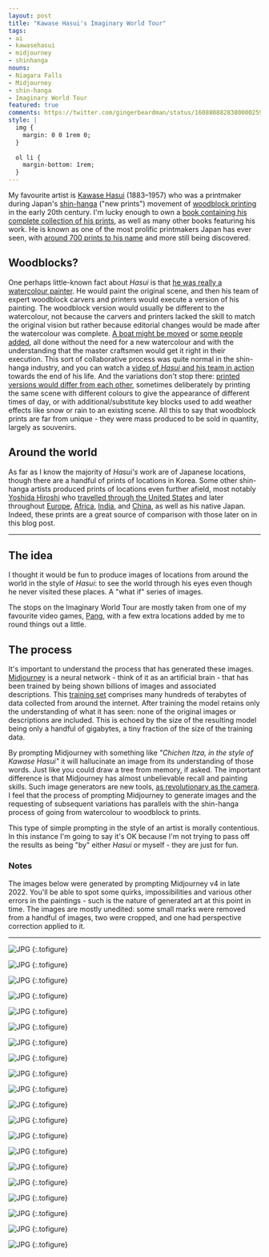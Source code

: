 ```yaml
---
layout: post
title: "Kawase Hasui's Imaginary World Tour"
tags:
- ai
- kawasehasui
- midjourney
- shinhanga
nouns:
- Niagara Falls
- Midjourney
- shin-hanga
- Imaginary World Tour
featured: true
comments: https://twitter.com/gingerbeardman/status/1608808828380000259
style: |
  img {
    margin: 0 0 1rem 0;
  }
  
  ol li {
    margin-bottom: 1rem;
  }
---
```


My favourite artist is [Kawase Hasui](https://en.wikipedia.org/wiki/Hasui_Kawase) (1883–1957) who was a printmaker during Japan's [shin-hanga](https://en.wikipedia.org/wiki/Shin-hanga) ("new prints") movement of [woodblock printing](https://en.wikipedia.org/wiki/Woodblock_printing_in_Japan) in the early 20th century. I'm lucky enough to own a [book containing his complete collection of his prints](https://brill.com/display/title/13321?rskey=leTfwY&result=4), as well as many other books featuring his work. He is known as one of the most prolific printmakers Japan has ever seen, with [around 700 prints to his name](http://www.ukiyoe-gallery.com/gallery.htm) and more still being discovered.

## Woodblocks?

One perhaps little-known fact about *Hasui* is that [he was really a watercolour painter](http://shinhanga.net/hasuiwc.htm). He would paint the original scene, and then his team of expert woodblock carvers and printers would execute a version of his painting. The woodblock version would usually be different to the watercolour, not because the carvers and printers lacked the skill to match the original vision but rather because editorial changes would be made after the watercolour was complete. [A boat might be moved](http://shinhanga.net/ARThasui/wc/WCushibori.html) or [some people added](http://shinhanga.net/ARThasui/wc/WCsekiyado.html), all done without the need for a new watercolour and with the understanding that the master craftsmen would get it right in their execution. This sort of collaborative process was quite normal in the shin-hanga industry, and you can watch a [video of *Hasui* and his team in action](https://www.youtube.com/watch?v=BQmF3HHyWwI) towards the end of his life. And the variations don't stop there: [printed versions would differ from each other](http://shinhanga.net/hasuiwc.htm#4), sometimes deliberately by printing the same scene with different colours to give the appearance of different times of day, or with additional/substitute key blocks used to add weather effects like snow or rain to an existing scene. All this to say that woodblock prints are far from unique - they were mass produced to be sold in quantity, largely as souvenirs.

## Around the world

As far as I know the majority of *Hasui's* work are of Japanese locations, though there are a handful of prints of locations in Korea. Some other shin-hanga artists produced prints of locations even further afield, most notably [Yoshida Hiroshi](https://en.wikipedia.org/wiki/Hiroshi_Yoshida) who [travelled through the United States](https://www.scholten-japanese-art.com/printsH/811) and later throughout [Europe](https://www.artelino.com/articles/hiroshi_yoshida_europe.asp), [Africa](https://www.scholten-japanese-art.com/printsH/1055), [India](https://mogulesque.com/art/hiroshi-yoshida-india-pakistan-prints/), and [China](https://commons.wikimedia.org/wiki/File:Yoshida_Hiroshi_-_Sochu_China.jpg), as well as his native Japan. Indeed, these prints are a great source of comparison with those later on in this blog post.

----

## The idea

I thought it would be fun to produce images of locations from around the world in the style of *Hasui*: to see the world through his eyes even though he never visited these places. A "what if" series of images. 

The stops on the Imaginary World Tour are mostly taken from one of my favourite video games, [Pang](https://www.gingerbeardman.com/archive/pang/places.htm), with a few extra locations added by me to round things out a little.

## The process

It's important to understand the process that has generated these images. [Midjourney](https://en.wikipedia.org/wiki/Midjourney) is a neural network - think of it as an artificial brain - that has been trained by being shown billions of images and associated descriptions. This [training set](https://www.laion.ai) comprises many hundreds of terabytes of data collected from around the internet. After training the model retains only the understanding of what it has seen: none of the original images or descriptions are included. This is echoed by the size of the resulting model being only a handful of gigabytes, a tiny fraction of the size of the training data. 

By prompting Midjourney with something like *"Chichen Itza, in the style of Kawase Hasui"* it will hallucinate an image from its understanding of those words. Just like you could draw a tree from memory, if asked. The important difference is that Midjourney has almost unbelievable recall and painting skills. Such image generators are new tools, [as revolutionary as the camera](https://aestheticsforbirds.com/2022/11/02/ai-art-is-art/). I feel that the process of prompting Midjourney to generate images and the requesting of subsequent variations has parallels with the shin-hanga process of going from watercolour to woodblock to prints.

This type of simple prompting in the style of an artist is morally contentious. In this instance I'm going to say it's OK because I'm not trying to pass off the results as being "by" either *Hasui* or myself - they are just for fun.

### Notes

The images below were generated by prompting Midjourney v4 in late 2022. You'll be able to spot some quirks, impossibilities and various other errors in the paintings - such is the nature of generated art at this point in time. The images are mostly unedited: some small marks were removed from a handful of images, two were cropped, and one had perspective correction applied to it.

----

![JPG](/images/posts/hasui-world-tour-01-japan-mt-fuji.jpg "Mount Fuji, Japan")
{:.tofigure}

![JPG](/images/posts/hasui-world-tour-02-china-great-wall.jpg "Great Wall, China")
{:.tofigure}

![JPG](/images/posts/hasui-world-tour-03-china-guilin.jpg "Guillin, China")
{:.tofigure}

![JPG](/images/posts/hasui-world-tour-04-thailand-wat-phra-kaew.jpg "Wat Phra Kaew, Thailand")
{:.tofigure}

![JPG](/images/posts/hasui-world-tour-05-cambodia-angkor-wat.jpg "Angkor Wat, Cambodia")
{:.tofigure}

![JPG](/images/posts/hasui-world-tour-06-australia-ayers-rock.jpg "Uluru, Australia")
{:.tofigure}

![JPG](/images/posts/hasui-world-tour-07-india-taj-mahal.jpg "Taj Mahal, India")
{:.tofigure}

![JPG](/images/posts/hasui-world-tour-08-russia-st-isaacs-cathedral.jpg "Saint Isaac's Cathedral, Russia")
{:.tofigure}

![JPG](/images/posts/hasui-world-tour-09-france-arc-de-triomphe.jpg "Arc de Triomphe, France")
{:.tofigure}

![JPG](/images/posts/hasui-world-tour-10-uk-houses-of-parliament.jpg "Houses of Parliament, United Kingdom")
{:.tofigure}

![JPG](/images/posts/hasui-world-tour-11-spain-sagrada-familia.jpg "Sagrada Família, Spain")
{:.tofigure}

![JPG](/images/posts/hasui-world-tour-12-italy-mount-vesuvius.jpg "Mount Vesuvius, Italy")
{:.tofigure}

![JPG](/images/posts/hasui-world-tour-13-greece-parthenon-acropolis.jpg "Parthenon on the Acropolis, Greece")
{:.tofigure}

![JPG](/images/posts/hasui-world-tour-14-egypt-giza-plateau.jpg "Giza Plateau, Egypt")
{:.tofigure}

![JPG](/images/posts/hasui-world-tour-15-tanzania-mount-kilimanjaro.jpg "Mount Kilimanjaro, Tanzania")
{:.tofigure}

![JPG](/images/posts/hasui-world-tour-16-usa-statue-of-liberty.jpg "Statue of Liberty, USA")
{:.tofigure}

![JPG](/images/posts/hasui-world-tour-17-mexico-chichen-itza.jpg "Chichén Itzá, Mexico")
{:.tofigure}

![JPG](/images/posts/hasui-world-tour-18-brazil-cristo-redentor.jpg "Cristo Redentor, Brazil")
{:.tofigure}

![JPG](/images/posts/hasui-world-tour-19-antarctica-aurora-australis.jpg "Aurora Australis, Antarctica")
{:.tofigure}

![JPG](/images/posts/hasui-world-tour-20-easter-island-space-moai.jpg "Moai, Easter Island")
{:.tofigure}
